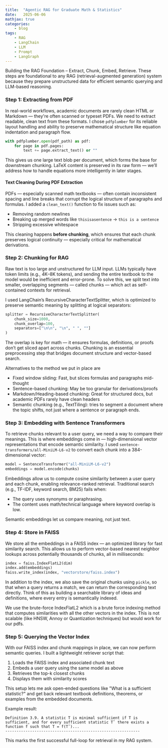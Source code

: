 ```yaml
---
title:  "Agentic RAG for Graduate Math & Statistics"
date:   2025-06-06
mathjax: true
categories:
    - blog
tags: 
    - RAG
    - LangChain
    - LLM
    - Prompt
    - LangGraph
---
```


Building the RAG Foundation – Extract, Chunk, Embed, Retrieve. These steps are foundational to any RAG (retrieval-augmented generation) system because they prepare unstructured data for efficient semantic querying and LLM-based reasoning.

### Step 1: Extracting from PDF
In real-world workflows, academic documents are rarely clean HTML or Markdown — they're often scanned or typeset PDFs. We need to extract readable, clean text from these formats. I chose `pdfplumber` for its reliable layout handling and ability to preserve mathematical structure like equation indentation and paragraph flow.

```python
with pdfplumber.open(pdf_path) as pdf:
    for page in pdf.pages:
        text += page.extract_text() or ""
```

This gives us one large text blob per document, which forms the base for downstream chunking. LaTeX content is preserved in its raw form — we’ll address how to handle equations more intelligently in later stages.

#### Text Cleaning During PDF Extraction

PDFs — especially scanned math textbooks — often contain inconsistent spacing and line breaks that corrupt the logical structure of paragraphs and formulas. I added a `clean_text()` function to fix issues such as:

- Removing random newlines
- Breaking up merged words like `thisisasentence` → `this is a sentence`
- Stripping excessive whitespace

This cleaning happens **before chunking**, which ensures that each chunk preserves logical continuity — especially critical for mathematical derivations.


### Step 2: Chunking for RAG
Raw text is too large and unstructured for LLM input. LLMs typically have token limits (e.g., 4K–8K tokens), and sending the entire textbook to the model would be inefficient and error-prone. To solve this, we split text into smaller, overlapping segments — called chunks — which act as self-contained contexts for retrieval.

I used LangChain’s RecursiveCharacterTextSplitter, which is optimized to preserve semantic meaning by splitting at logical separators:

```python
splitter = RecursiveCharacterTextSplitter(
    chunk_size=1000,
    chunk_overlap=100,
    separators=["\n\n", "\n", " ", ""]
)
```
The overlap is key for math — it ensures formulas, definitions, or proofs don’t get sliced apart across chunks. Chunking is an essential preprocessing step that bridges document structure and vector-based search.

Alternatives to the method we put in place are

- Fixed window sliding: Fast, but slices formulas and paragraphs mid-thought
- Sentence-based chunking: May be too granular for derivations/proofs
- Markdown/Heading-based chunking: Great for structured docs, but academic PDFs rarely have clean headers
- Semantic chunking (e.g., TextTiling): tries to segment a document where the topic shifts, not just where a sentence or paragraph ends.

### Step 3: Embedding with Sentence Transformers
To retrieve chunks relevant to a user query, we need a way to compare their meanings. This is where embeddings come in — high-dimensional vector representations that encode semantic similarity. I used `sentence-transformers/all-MiniLM-L6-v2` to convert each chunk into a 384-dimensional vector:

```python
model = SentenceTransformer("all-MiniLM-L6-v2")
embeddings = model.encode(chunks)
```
Embeddings allow us to compute cosine similarity between a user query and each chunk, enabling relevance-ranked retrieval. Traditional search (e.g., TF-IDF, keyword search, BM25) fails when:
- The query uses synonyms or paraphrasing.
- The content uses math/technical language where keyword overlap is low.

Semantic embeddings let us compare meaning, not just text.

### Step 4: Store in FAISS

We store all the embeddings in a FAISS index — an optimized library for fast similarity search. This allows us to perform vector-based nearest neighbor lookups across potentially thousands of chunks, all in milliseconds:

```python
index = faiss.IndexFlatL2(dim)
index.add(embeddings)
faiss.write_index(index, "vectorstore/faiss.index")
```
In addition to the index, we also save the original chunks using `pickle`, so that when a query returns a match, we can return the corresponding text directly. Think of this as building a searchable library of ideas and definitions, where every entry is semantically indexed.

We use the brute-force IndexFlatL2 which is a brute force indexing method that computes similarities with all the other vectors in the index. This is not scalable (like HNSW, Annoy or Quantization techniques) but would work for our pdfs. 

### Step 5: Querying the Vector Index

With our FAISS index and chunk mappings in place, we can now perform semantic queries. I built a lightweight retriever script that:

1. Loads the FAISS index and associated chunk text
2. Embeds a user query using the same model as above
3. Retrieves the top-k closest chunks
4. Displays them with similarity scores

This setup lets me ask open-ended questions like "What is a sufficient statistic?" and get back relevant textbook definitions, theorems, or examples from the embedded documents.

Example result:
```
Definition 3.9. A statistic T is minimal sufficient if T is sufficient, and for every sufficient statistic T˜ there exists a function f such that T = f(T˜)...
------------------------------------------------------------
```
This marks the first successful full-loop for retrieval in my RAG system.